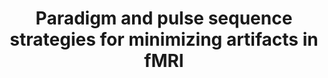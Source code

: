 ---
title: "Paradigm and pulse sequence strategies for minimizing artifacts in fMRI"
project_id: 
date: 
conference_id: ""
presenters:
   - peter_bandettini
summary: "<p>Lecture for Jordan Grafman group, NINDS, NIH Bethesda, MD</p>"
file: /assets/presentations/T182.ppt
filename: T182.ppt
layout: presentation
---